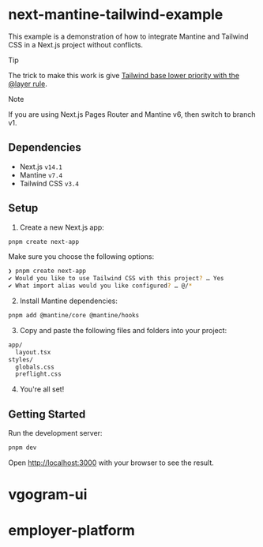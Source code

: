 # next-mantine-tailwind-example

This example is a demonstration of how to integrate Mantine and Tailwind CSS in a Next.js project without conflicts.

> [!TIP]
> The trick to make this work is give [Tailwind base lower priority with the @layer rule](https://github.com/PauliCZ44/MantineTW/blob/main/src/index.css).

> [!NOTE]  
> If you are using Next.js Pages Router and Mantine v6, then switch to branch v1.

## Dependencies

- Next.js `v14.1`
- Mantine `v7.4`
- Tailwind CSS `v3.4`

## Setup

1. Create a new Next.js app:

```sh
pnpm create next-app
```

Make sure you choose the following options:

```sh
❯ pnpm create next-app
✔ Would you like to use Tailwind CSS with this project? … Yes
✔ What import alias would you like configured? … @/*
```

2. Install Mantine dependencies:

```sh
pnpm add @mantine/core @mantine/hooks
```

3. Copy and paste the following files and folders into your project:

```sh
app/
  layout.tsx
styles/
  globals.css
  preflight.css
```

4. You're all set!

## Getting Started

Run the development server:

```sh
pnpm dev
```

Open [http://localhost:3000](http://localhost:3000) with your browser to see the result.
# vgogram-ui
# employer-platform
